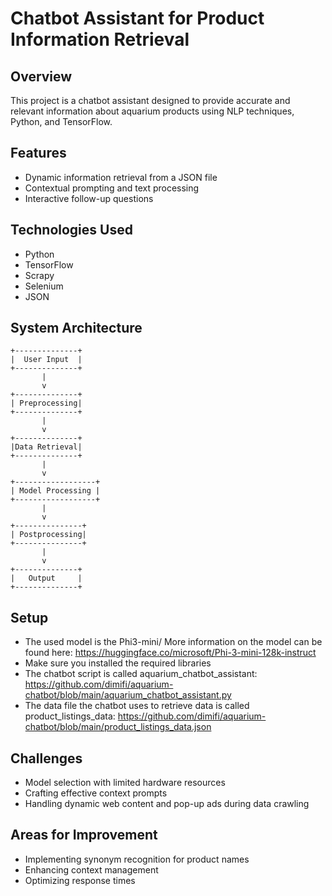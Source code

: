 # Chatbot Assistant for Product Information Retrieval

## Overview
This project is a chatbot assistant designed to provide accurate and relevant information about aquarium products using NLP techniques, Python, and TensorFlow.

## Features
- Dynamic information retrieval from a JSON file
- Contextual prompting and text processing
- Interactive follow-up questions

## Technologies Used
- Python
- TensorFlow
- Scrapy
- Selenium
- JSON

## System Architecture
```
+--------------+
|  User Input  |
+--------------+
       |
       v
+--------------+
| Preprocessing|
+--------------+
       |
       v
+--------------+
|Data Retrieval|
+--------------+
       |
       v
+------------------+
| Model Processing |
+------------------+
       |
       v
+---------------+
| Postprocessing|
+---------------+
       |
       v
+--------------+
|   Output     |
+--------------+

```
## Setup
- The used model is the Phi3-mini/ More information on the model can be found here: https://huggingface.co/microsoft/Phi-3-mini-128k-instruct
- Make sure you installed the required libraries
- The chatbot script is called aquarium_chatbot_assistant: https://github.com/dimifi/aquarium-chatbot/blob/main/aquarium_chatbot_assistant.py
- The data file the chatbot uses to retrieve data is called product_listings_data: https://github.com/dimifi/aquarium-chatbot/blob/main/product_listings_data.json


## Challenges
- Model selection with limited hardware resources
- Crafting effective context prompts
- Handling dynamic web content and pop-up ads during data crawling


## Areas for Improvement
- Implementing synonym recognition for product names
- Enhancing context management
- Optimizing response times
